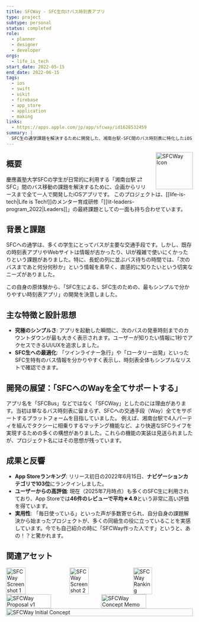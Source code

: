 ```yaml
---
title: SFCWay - SFC生向けバス時刻表アプリ
type: project
subtype: personal
status: completed
role:
  - planner
  - designer
  - developer
orgs:
  - life_is_tech
start_date: 2022-05-15
end_date: 2022-06-15
tags:
  - ios
  - swift
  - uikit
  - firebase
  - app_store
  - application
  - making
links:
  - https://apps.apple.com/jp/app/sfcway/id1628532459
summary: |
  SFC生の通学課題を解決するために開発した、湘南台駅-SFC間のバス時刻表に特化したiOSアプリ。リリース初日にApp Storeナビゲーション部門で103位にランクインし、現在も多くの学生に利用されている（レビュー★4.9）。
---
```


<img src="linked_assets/20_Projects/personal/sfcway/sfcway_icon.jpg" alt="SFCWay Icon" style="float: right; width: 100px; margin-left: 16px;">

## 概要
慶應義塾大学SFCの学生が日常的に利用する「湘南台駅 ⇄ SFC」間のバス移動の課題を解決するために、企画からリリースまで全て一人で開発したiOSアプリです。
このプロジェクトは、[[life-is-tech|Life is Tech!]]のメンター育成研修「[[lit-leaders-program_2022|Leaders]]」の最終課題としての一面も持ち合わせています。

## 背景と課題
SFCへの通学は、多くの学生にとってバスが主要な交通手段です。しかし、既存の時刻表アプリやWebサイトは情報が古かったり、UIが複雑で使いにくかったりという課題がありました。特に、長蛇の列に並ぶバス待ちの時間では、「次のバスまであと何分何秒か」という情報を素早く、直感的に知りたいという切実なニーズがありました。

この自身の原体験から、「SFC生による、SFC生のための、最もシンプルで分かりやすい時刻表アプリ」の開発を決意しました。

## 主な特徴と設計思想
- **究極のシンプルさ**: アプリを起動した瞬間に、次のバスの発車時刻までのカウントダウンが最も大きく表示されます。ユーザーが知りたい情報に1秒でアクセスできるUI/UXを追求しました。
- **SFC生への最適化**: 「ツインライナー急行」や「ロータリー出発」といったSFC生特有のバス情報を分かりやすく表示し、時刻表全体もシンプルなリストで確認できます。

## 開発の展望：「SFCへのWayを全てサポートする」
アプリ名を「SFCBus」などではなく「SFCWay」としたのには理由があります。当初は単なるバス時刻表に留まらず、SFCへの交通手段（Way）全てをサポートするプラットフォームを目指していました。
例えば、湘南台駅で4人パーティを組んでタクシーに相乗りするマッチング機能など、より快適なSFCライフを実現するための多くの構想がありました。これらの機能の実装は見送られましたが、プロジェクト名にはその思想が残っています。

## 成果と反響
- **App Storeランキング**: リリース初日の2022年6月15日、**ナビゲーションカテゴリで103位**にランクインしました。
- **ユーザーからの高評価**: 現在（2025年7月時点）も多くのSFC生に利用されており、App Storeでは**46件のレビューで平均★4.9**という非常に高い評価を得ています。
- **実用性**: 「毎日使っている」といった声が多数寄せられ、自分自身の課題解決から始まったプロジェクトが、多くの同級生の役に立っていることを実感しています。今でも自己紹介の時に「SFCWay作った人です」というと、あの！？と驚かれます。

## 関連アセット

<div style="display: flex; gap: 10px;">
    <img src="linked_assets/20_Projects/personal/sfcway/sfcway_ss_1.jpg" alt="SFCWay Screenshot 1" width="32%">
    <img src="linked_assets/20_Projects/personal/sfcway/sfcway_ss_2.jpg" alt="SFCWay Screenshot 2" width="32%">
    <img src="linked_assets/20_Projects/personal/sfcway/sfcway_ranking.jpg" alt="SFCWay Ranking" width="32%">
</div>

<div style="display: flex; gap: 10px;">
    <img src="linked_assets/20_Projects/personal/sfcway/sfcway_proposal_v1.jpg" alt="SFCWay Proposal v1" width="49%">
    <img src="linked_assets/20_Projects/personal/sfcway/sfcway_concept_memo.jpg" alt="SFCWay Concept Memo" width="49%">
</div>

<div style="display: flex; gap: 10px;">
    <img src="linked_assets/20_Projects/personal/sfcway/sfcway_initial_concept.png" alt="SFCWay Initial Concept" width="100%">
</div> 
